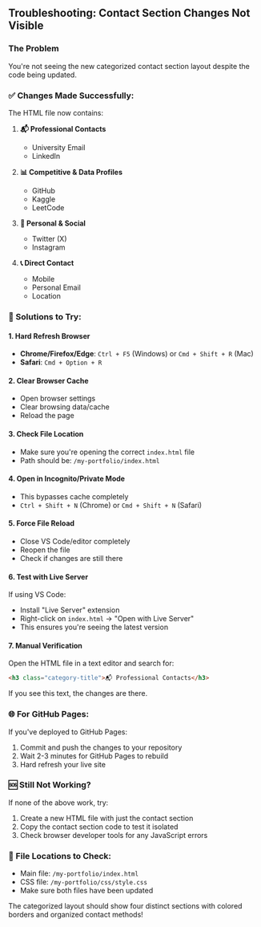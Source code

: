 ## Troubleshooting: Contact Section Changes Not Visible

### The Problem
You're not seeing the new categorized contact section layout despite the code being updated.

### ✅ Changes Made Successfully:
The HTML file now contains:

1. **📬 Professional Contacts**
   - University Email
   - LinkedIn

2. **📊 Competitive & Data Profiles** 
   - GitHub
   - Kaggle
   - LeetCode

3. **📱 Personal & Social**
   - Twitter (X)
   - Instagram

4. **📞 Direct Contact**
   - Mobile
   - Personal Email
   - Location

### 🔧 Solutions to Try:

#### 1. **Hard Refresh Browser**
- **Chrome/Firefox/Edge**: `Ctrl + F5` (Windows) or `Cmd + Shift + R` (Mac)
- **Safari**: `Cmd + Option + R`

#### 2. **Clear Browser Cache**
- Open browser settings
- Clear browsing data/cache
- Reload the page

#### 3. **Check File Location**
- Make sure you're opening the correct `index.html` file
- Path should be: `/my-portfolio/index.html`

#### 4. **Open in Incognito/Private Mode**
- This bypasses cache completely
- `Ctrl + Shift + N` (Chrome) or `Cmd + Shift + N` (Safari)

#### 5. **Force File Reload**
- Close VS Code/editor completely
- Reopen the file
- Check if changes are still there

#### 6. **Test with Live Server**
If using VS Code:
- Install "Live Server" extension
- Right-click on `index.html` → "Open with Live Server"
- This ensures you're seeing the latest version

#### 7. **Manual Verification**
Open the HTML file in a text editor and search for:
```html
<h3 class="category-title">📬 Professional Contacts</h3>
```

If you see this text, the changes are there.

### 🌐 For GitHub Pages:
If you've deployed to GitHub Pages:
1. Commit and push the changes to your repository
2. Wait 2-3 minutes for GitHub Pages to rebuild
3. Hard refresh your live site

### 🆘 Still Not Working?
If none of the above work, try:
1. Create a new HTML file with just the contact section
2. Copy the contact section code to test it isolated
3. Check browser developer tools for any JavaScript errors

### 📁 File Locations to Check:
- Main file: `/my-portfolio/index.html`
- CSS file: `/my-portfolio/css/style.css`
- Make sure both files have been updated

The categorized layout should show four distinct sections with colored borders and organized contact methods!
